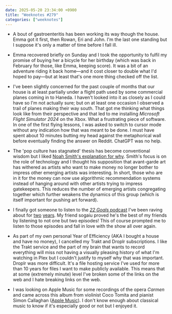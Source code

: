 ```yaml
---
date: 2025-05-20 23:34:00 +0900
title: "Weeknotes #279"
categories: ["weeknotes"]
---
```


- A bout of gastroenteritis has been working its way though the house. Emma got it first, then Rowan, Eri and John. I'm the last one standing but I suppose it's only a matter of time before I fall ill.

- Emma recovered briefly on Sunday and I took the opportunity to fulfil my promise of buying her a bicycle for her birthday (which was back in February for those, like Emma, keeping score). It was a bit of an adventure riding it back home—and it cost closer to double what I'd hoped to pay—but at least that's one more thing checked off the list.

- I've been slightly concerned for the past couple of months that our house is at least partially under a flight path used by some commercial planes coming in to Haneda. I haven't looked into it as closely as I could have so I'm not actually sure; but on at least one occasion I observed a trail of planes making their way south. That got me thinking what things look like from their perspective and that led to me installing _Microsoft Flight Simulator 2024_ on the Xbox. What a frustrating piece of software. In one of the first flying lessons, I was asked to switch to cursor mode without any indication how that was meant to be done. I must have spent about 10 minutes butting my head against the metaphorical wall before eventually finding the answer on Reddit. ChatGPT was no help.

- The 'pop culture has stagnated' thesis has become conventional wisdom but I liked [Noah Smith's explanation for why](https://www.noahpinion.blog/p/why-has-american-pop-culture-stagnated). Smith's focus is on the role of technology and I thought his supposition that avant-garde art has withered as artists who want to make money no longer bother to impress other emerging artists was interesting. In short, those who are in it for the money can now use algorithmic recommendation systems instead of hanging around with other artists trying to impress gatekeepers. This reduces the number of emerging artists congregating together which further weakens the dynamics of this group (which is itself important for pushing art forward).

- I finally got someone to listen to the [_22 Goals_ podcast](https://www.theringer.com/podcasts/22-goals) I've been raving about for [two](https://articles.inqk.net/2023/05/29/podcasts-spring-2023.html) [years](https://articles.inqk.net/2024/05/30/podcasts-spring-2024.html). My friend sogaiu proved he's the best of my friends by listening to not one but two episodes! This of course prompted me to listen to those episodes and fall in love with the show all over again.

- As part of my own personal Year of Efficiency (AKA I bought a house and have no money), I cancelled my Trakt and Droplr subscriptions. I like the Trakt service and the part of my brain that wants to record everything will miss not having a visually pleasing history of what I'm watching in Plex but I couldn't justify to myself why that was important. Droplr was more difficult. It's a file hosting service I've used for more than 10 years for files I want to make publicly available. This means that at some (extremely minute) level I've broken some of the links on the web and I hate breaking links on the web.

- I was looking on Apple Music for some recordings of the opera _Carmen_ and came across this album from violinist Coco Tomita and pianist Simon Callaghan ([Apple Music](https://music.apple.com/jp/album/origins/1608617995?l=en-US)). I don't know enough about classical music to know if it's especially good or not but I enjoyed it.
